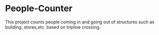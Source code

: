 # People-Counter
This project counts people coming in and going out of structures such as building, stores,etc. based on tripline crossing.
